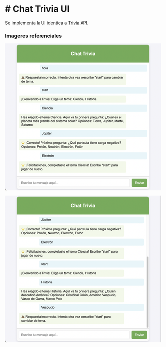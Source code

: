 # # Chat Trivia UI

Se implementa la UI identica a [Trivia API](https://github.com/manuelguarniz/chatbot-trivia-api).

### Imageres referenciales

![1736642373946](https://raw.githubusercontent.com/manuelguarniz/chatbot-trivia-api/refs/heads/main/image/Readme/1736642373946.png)

![1736642441337](https://raw.githubusercontent.com/manuelguarniz/chatbot-trivia-api/refs/heads/main/image/Readme/1736642441337.png)

